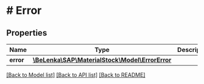 # # Error

## Properties

Name | Type | Description | Notes
------------ | ------------- | ------------- | -------------
**error** | [**\BeLenka\SAP\MaterialStock\Model\ErrorError**](ErrorError.md) |  |

[[Back to Model list]](../../README.md#models) [[Back to API list]](../../README.md#endpoints) [[Back to README]](../../README.md)
